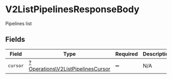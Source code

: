 # V2ListPipelinesResponseBody

Pipelines list


## Fields

| Field                                                                                 | Type                                                                                  | Required                                                                              | Description                                                                           |
| ------------------------------------------------------------------------------------- | ------------------------------------------------------------------------------------- | ------------------------------------------------------------------------------------- | ------------------------------------------------------------------------------------- |
| `cursor`                                                                              | [?Operations\V2ListPipelinesCursor](../../Models/Operations/V2ListPipelinesCursor.md) | :heavy_minus_sign:                                                                    | N/A                                                                                   |